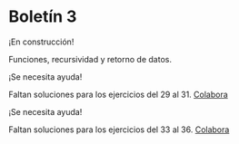 # Boletín 3

<warning>¡En construcción!</warning>

<tldr>Funciones, recursividad y retorno de datos.</tldr>

<!-- TODO FALTAN EJERCICIOS 29 - 31 -->
<warning>
¡Se necesita ayuda!

Faltan soluciones para los ejercicios del 29 al 31. [Colabora](https://github.com/TeenBiscuits/Pro2324)
</warning>

<!-- TODO FALTAN EJERCICIOS 33 - 36 -->
<warning>
¡Se necesita ayuda!

Faltan soluciones para los ejercicios del 33 al 36. [Colabora](https://github.com/TeenBiscuits/Pro2324)
</warning>